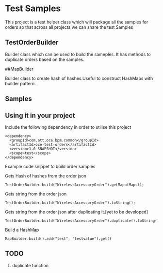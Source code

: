 # Test Samples

This project is a test helper class which will package all the samples for orders
so that across all projects we can share the test Samples

## TestOrderBuilder

Builder class which can be used to build the sameples. It has methods to duplicate orders
based on the samples.

##MapBuilder

Builder class to create hash of hashes.Useful to construct HashMaps with builder
pattern.

## Samples

## Using it in your project

Include the following dependency in order to utilise this project

```
<dependency>
  <groupId>com.att.oce.bpm.common</groupId>
  <artifactId>oce-test-orders</artifactId>
  <version>1.0-SNAPSHOT</version>
  <scope>test</scope>
</dependency>
```

Example code snippet to build order samples

Gets Hash of hashes from the order json
```
TestOrderBuilder.build("WirelessAccessoryOrder").getMapofMaps();
```

Gets string from the order json
```
TestOrderBuilder.build("WirelessAccessoryOrder").toString();
```

Gets string from the order json after duplicating it.[yet to be developed]
```
TestOrderBuilder.build("WirelessAccessoryOrder").duplicate().toString();
```

Build a HashMap
```
MapBuilder.build().add("test", "testvalue").get()
```


## TODO

1. duplicate function
